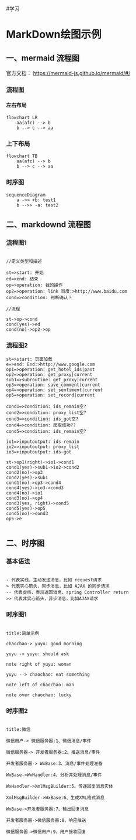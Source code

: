 #学习
# MarkDown绘图示例

## 一、mermaid 流程图
官方文档： https://mermaid-js.github.io/mermaid/#/

### 流程图
#### 左右布局
```mermaid
flowchart LR
	aa(afc) --> b
	b --> c --> aa
```
### 上下布局
```mermaid
flowchart TB
	aa(afc) --> b
	b --> c --> aa
```

### 时序图
```mermaid
sequenceDiagram
	a ->> +b: test1
	b -->> -a: test2
```

## 二、markdownd 流程图
### 流程图1

```flow

//定义类型和描述

st=>start: 开始
ed=>end: 结束
op=>operation: 我的操作
op2=>operation: link 百度:>http://www.baidu.com
cond=>condition: 判断确认？

//流程

st->op->cond
cond(yes)->ed
cond(no)->op2->op

```

### 流程图2

```flow
st=>start: 页面加载
e=>end: End:>http://www.google.com
op1=>operation: get_hotel_ids|past
op2=>operation: get_proxy|current
sub1=>subroutine: get_proxy|current
op3=>operation: save_comment|current
op4=>operation: set_sentiment|current
op5=>operation: set_record|current
 
cond1=>condition: ids_remain空?
cond2=>condition: proxy_list空?
cond3=>condition: ids_got空?
cond4=>condition: 爬取成功??
cond5=>condition: ids_remain空?
 
io1=>inputoutput: ids-remain
io2=>inputoutput: proxy_list
io3=>inputoutput: ids-got
 
st->op1(right)->io1->cond1
cond1(yes)->sub1->io2->cond2
cond2(no)->op3
cond2(yes)->sub1
cond1(no)->op3->cond4
cond4(yes)->io3->cond3
cond4(no)->io1
cond3(no)->op4
cond3(yes, right)->cond5
cond5(yes)->op5
cond5(no)->cond3
op5->e
 
```

## 二、时序图

### 基本语法

```text

- 代表实线，主动发送消息，比如 request请求
> 代表实心箭头，同步消息，比如 AJAX 的同步请求
-- 代表虚线，表示返回消息，spring Controller return
>> 代表非实心箭头，异步消息，比如AJAX请求

```

### 时序图1

```sequence

title:简单示例

chaochao-> yuyu: good morning

yuyu -> yuyu: should ask

note right of yuyu: woman

yuyu --> chaochao: eat something

note left of chaochao: man

note over chaochao: lucky

```

### 时序图2

```sequence

title:微信

微信用户-> 微信服务器:1、微信消息/事件

微信服务器-> 开发者服务器:2、推送消息/事件

开发者服务器-> WxBase:3、消息/事件处理准备

WxBase->WxHandler:4、分析并处理消息/事件

WxHandler->XmlMsgBuilder:5、传递回复消息实体

XmlMsgBuilder->WxBase:6、生成XML格式消息

WxBase->开发者服务器:7、输出回复消息

开发者服务器->微信服务器:8、响应推送

微信服务器->微信用户:9、用户接收回复

```
